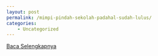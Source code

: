 ```yaml
---
layout: post
permalink: /mimpi-pindah-sekolah-padahal-sudah-lulus/
categories:
    - Uncategorized
---
```


[Baca Selengkapnya](/08)